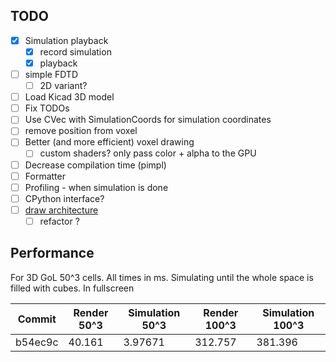 ## TODO

- [x] Simulation playback
    - [x] record simulation
    - [x] playback
- [ ] simple FDTD
    - [ ] 2D variant?
- [ ] Load Kicad 3D model
- [ ] Fix TODOs
- [ ] Use CVec with SimulationCoords for simulation coordinates
- [ ] remove position from voxel
- [ ] Better (and more efficient) voxel drawing
    - [ ] custom shaders? only pass color + alpha to the GPU
- [ ] Decrease compilation time (pimpl)
- [ ] Formatter
- [ ] Profiling - when simulation is done
- [ ] CPython interface?
- [ ] [draw architecture](https://plantuml.com/component-diagram)
    - [ ] refactor ?

## Performance

For 3D GoL 50^3 cells. All times in ms. Simulating until the whole space is filled with cubes. In fullscreen

| Commit  | Render 50^3 | Simulation 50^3 | Render 100^3 | Simulation 100^3 |
| ---     | ---         | ---             | ---          | ---              |
| b54ec9c | 40.161      | 3.97671         | 312.757      | 381.396          | 
